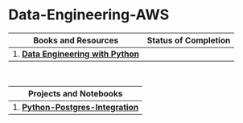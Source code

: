 # Data-Engineering-AWS



| Books and Resources | Status of Completion |
| ----- | -----|
| 1. [**Data Engineering with Python**](https://www.amazon.in/Data-Engineering-Python-datasets-pipelines/dp/183921418X/ref=asc_df_183921418X/?tag=googleshopdes-21&linkCode=df0&hvadid=396987756195&hvpos=&hvnetw=g&hvrand=12838524652674757320&hvpone=&hvptwo=&hvqmt=&hvdev=c&hvdvcmdl=&hvlocint=&hvlocphy=9299139&hvtargid=pla-1066688867037&psc=1&ext_vrnc=hi) |  |



<br />

| Projects and Notebooks |
| ---------------------- |
| 1. [**Python-Postgres-Integration**](https://github.com/andysingal/postgres_python)|

